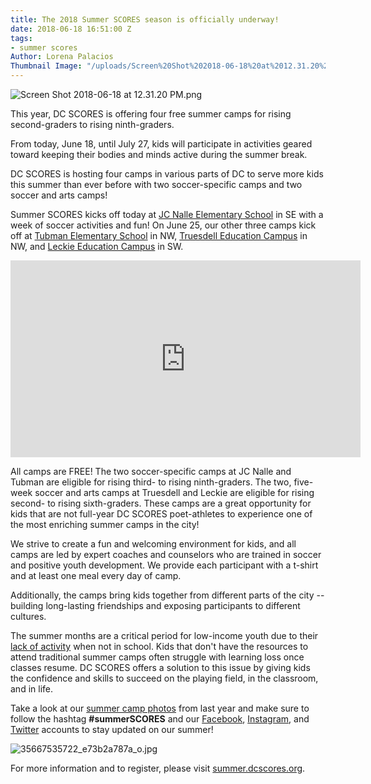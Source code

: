 ```yaml
---
title: The 2018 Summer SCORES season is officially underway!
date: 2018-06-18 16:51:00 Z
tags:
- summer scores
Author: Lorena Palacios
Thumbnail Image: "/uploads/Screen%20Shot%202018-06-18%20at%2012.31.20%20PM-5383ab.png"
---
```


![Screen Shot 2018-06-18 at 12.31.20 PM.png](/uploads/Screen%20Shot%202018-06-18%20at%2012.31.20%20PM.png)

This year, DC SCORES is offering four free summer camps for rising second-graders to rising ninth-graders.

From today, June 18, until July 27, kids will participate in activities geared toward keeping their bodies and minds active during the summer break.





DC SCORES is hosting four camps in various parts of DC to serve more kids this summer than ever before with two soccer-specific camps and two soccer and arts camps!

Summer SCORES kicks off today at [JC Nalle Elementary School](https://www.google.com/maps/place/J\+C\+Nalle\+Community\+School/@38.8859102,-76.9308836,15z/data=!4m5!3m4!1s0x0:0x894ed23eac93b885!8m2!3d38.8859102!4d-76.9308836) in SE with a week of soccer activities and fun! On June 25, our other three camps kick off at [Tubman Elementary School](https://www.google.com/maps/place/Tubman\+Elementary\+School/@38.92886,-77.0314122,17z/data=!3m1!4b1!4m5!3m4!1s0x89b7c81ef18d2a51:0xc1d3f456c3c763e6!8m2!3d38.92886!4d-77.0292235) in NW, [Truesdell Education Campus](https://www.google.com/maps/place/Truesdell\+Education\+Campus/@38.9539256,-77.0266045,17z/data=!3m1!4b1!4m5!3m4!1s0x89b7c86fb1b2d9dd:0x124f9e35509909d1!8m2!3d38.9539256!4d-77.0244158) in NW, and [Leckie Education Campus](https://www.google.com/maps/place/Leckie\+Elementary\+School/@38.8281535,-77.0153099,17z/data=!3m1!4b1!4m5!3m4!1s0x89b7b711e92c99b3:0x4bb5fc6f03e4b512!8m2!3d38.8281535!4d-77.0131212) in SW.

<iframe width="560" height="315" src="https://www.youtube.com/embed/7IyGsKQ3AGU" frameborder="0" allow="autoplay; encrypted-media" allowfullscreen></iframe>

All camps are FREE! The two soccer-specific camps at JC Nalle and Tubman are eligible for rising third- to rising ninth-graders. The two, five-week soccer and arts camps at Truesdell and Leckie are eligible for rising second- to rising sixth-graders. These camps are a great opportunity for kids that are not full-year DC SCORES poet-athletes to experience one of the most enriching summer camps in the city!

We strive to create a fun and welcoming environment for kids, and all camps are led by expert coaches and counselors who are trained in soccer and positive youth development. We provide each participant with a t-shirt and at least one meal every day of camp.

Additionally, the camps bring kids together from different parts of the city -- building long-lasting friendships and exposing participants to different cultures.

The summer months are a critical period for low-income youth due to their [lack of activity](https://www.summerlearning.org/at-a-glance/) when not in school. Kids that don't have the resources to attend traditional summer camps often struggle with learning loss once classes resume. DC SCORES offers a solution to this issue by giving kids the confidence and skills to succeed on the playing field, in the classroom, and in life.

Take a look at our [summer camp photos](https://www.flickr.com/photos/dcscorespictures/sets/72157685518837876) from last year and make sure to follow the hashtag **#summerSCORES** and our [Facebook](https://www.facebook.com/DCSCORES/?ref=aymt_homepage_panel), [Instagram](https://www.instagram.com/dc_scores/?hl=en), and [Twitter](https://twitter.com/DCSCORES) accounts to stay updated on our summer!

![35667535722_e73b2a787a_o.jpg](/uploads/35667535722_e73b2a787a_o.jpg)

For more information and to register, please visit [summer.dcscores.org](https://summer.dcscores.org/).